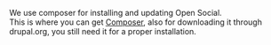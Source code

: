 We use composer for installing and updating Open Social.  
This is where you can get [Composer](https://getcomposer.org/download/), also for downloading it through drupal.org, you still need it for a proper installation.